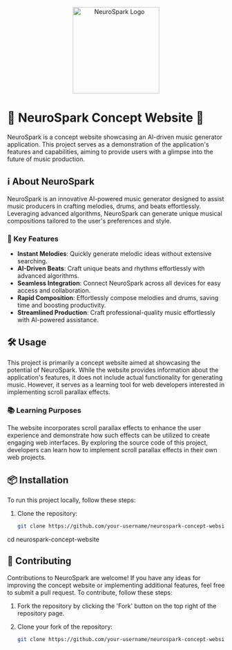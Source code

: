 <div align="center">
  <img src="https://example.com/neurospark-logo.png" alt="NeuroSpark Logo" width="200" height="200">
</div>

# 🎵 NeuroSpark Concept Website 🚀

NeuroSpark is a concept website showcasing an AI-driven music generator application. This project serves as a demonstration of the application's features and capabilities, aiming to provide users with a glimpse into the future of music production.

## ℹ️ About NeuroSpark

NeuroSpark is an innovative AI-powered music generator designed to assist music producers in crafting melodies, drums, and beats effortlessly. Leveraging advanced algorithms, NeuroSpark can generate unique musical compositions tailored to the user's preferences and style.

### 🔑 Key Features

- **Instant Melodies**: Quickly generate melodic ideas without extensive searching.
- **AI-Driven Beats**: Craft unique beats and rhythms effortlessly with advanced algorithms.
- **Seamless Integration**: Connect NeuroSpark across all devices for easy access and collaboration.
- **Rapid Composition**: Effortlessly compose melodies and drums, saving time and boosting productivity.
- **Streamlined Production**: Craft professional-quality music effortlessly with AI-powered assistance.

## 🛠️ Usage

This project is primarily a concept website aimed at showcasing the potential of NeuroSpark. While the website provides information about the application's features, it does not include actual functionality for generating music. However, it serves as a learning tool for web developers interested in implementing scroll parallax effects.

### 📚 Learning Purposes

The website incorporates scroll parallax effects to enhance the user experience and demonstrate how such effects can be utilized to create engaging web interfaces. By exploring the source code of this project, developers can learn how to implement scroll parallax effects in their own web projects.

## 📦 Installation

To run this project locally, follow these steps:

1. Clone the repository:

   ```bash
   git clone https://github.com/your-username/neurospark-concept-website.git
   ```

cd neurospark-concept-website

## 🤝 Contributing

Contributions to NeuroSpark are welcome! If you have any ideas for improving the concept website or implementing additional features, feel free to submit a pull request. To contribute, follow these steps:

1. Fork the repository by clicking the 'Fork' button on the top right of the repository page.

2. Clone your fork of the repository:

   ```bash
   git clone https://github.com/your-username/neurospark-concept-website.git
   ```

